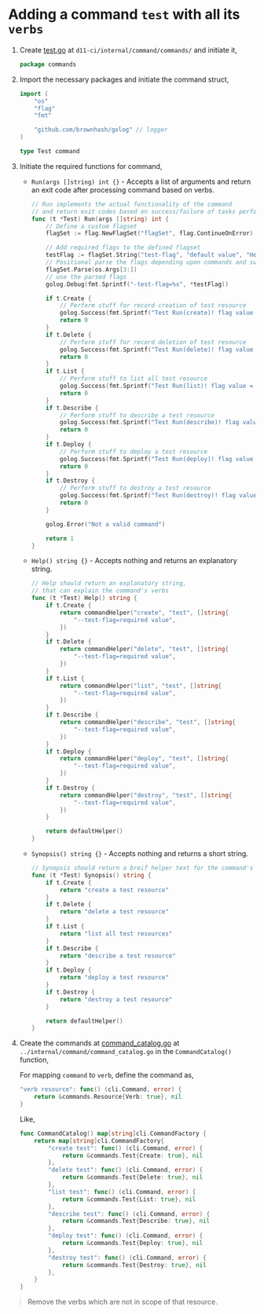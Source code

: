 # Adding a command `test` with all its `verbs`

1. Create [test.go](../internal/command/commands/test.go) at `d11-ci/internal/command/commands/` and initiate it,

    ```go
    package commands
    ```

2. Import the necessary packages and initiate the command struct,

    ```go
    import (
        "os"
        "flag"
        "fmt"

        "github.com/brownhash/golog" // logger
    )

    type Test command
    ```

3. Initiate the required functions for command,

    - `Run(args []string) int {}` - Accepts a list of arguments and return an exit code after processing command based on verbs.

        ```go
        // Run implements the actual functionality of the command
        // and return exit codes based on success/failure of tasks performed
        func (t *Test) Run(args []string) int {
            // Define a custom flagset
            flagSet := flag.NewFlagSet("flagSet", flag.ContinueOnError)

            // Add required flags to the defined flagset
            testFlag := flagSet.String("test-flag", "default value", "Help text")
            // Positional parse the flags depending upon commands and sub commands
            flagSet.Parse(os.Args[3:])
            // use the parsed flags
            golog.Debug(fmt.Sprintf("-test-flag=%s", *testFlag))

            if t.Create {
                // Perform stuff for record creation of test resource
                golog.Success(fmt.Sprintf("Test Run(create)! flag value = %s", *testFlag))
                return 0
            }
            if t.Delete {
                // Perform stuff for record deletion of test resource
                golog.Success(fmt.Sprintf("Test Run(delete)! flag value = %s", *testFlag))
                return 0
            }
            if t.List {
                // Perform stuff to list all test resource
                golog.Success(fmt.Sprintf("Test Run(list)! flag value = %s", *testFlag))
                return 0
            }
            if t.Describe {
                // Perform stuff to describe a test resource
                golog.Success(fmt.Sprintf("Test Run(describe)! flag value = %s", *testFlag))
                return 0
            }
            if t.Deploy {
                // Perform stuff to deploy a test resource
                golog.Success(fmt.Sprintf("Test Run(deploy)! flag value = %s", *testFlag))
                return 0
            }
            if t.Destroy {
                // Perform stuff to destroy a test resource
                golog.Success(fmt.Sprintf("Test Run(destroy)! flag value = %s", *testFlag))
                return 0
            }

            golog.Error("Not a valid command")

            return 1
        }
        ```

    - `Help() string {}` - Accepts nothing and returns an explanatory string.

        ```go
        // Help should return an explanatory string, 
        // that can explain the command's verbs
        func (t *Test) Help() string {
            if t.Create {
                return commandHelper("create", "test", []string{
                    "--test-flag=required value",
                })
            }
            if t.Delete {
                return commandHelper("delete", "test", []string{
                    "--test-flag=required value",
                })
            }
            if t.List {
                return commandHelper("list", "test", []string{
                    "--test-flag=required value",
                })
            }
            if t.Describe {
                return commandHelper("describe", "test", []string{
                    "--test-flag=required value",
                })
            }
            if t.Deploy {
                return commandHelper("deploy", "test", []string{
                    "--test-flag=required value",
                })
            }
            if t.Destroy {
                return commandHelper("destroy", "test", []string{
                    "--test-flag=required value",
                })
            }

            return defaultHelper()
        }
        ```

    - `Synopsis() string {}` - Accepts nothing and returns a short string.

        ```go
        // Synopsis should return a breif helper text for the command's verbs
        func (t *Test) Synopsis() string {
            if t.Create {
                return "create a test resource"
            }
            if t.Delete {
                return "delete a test resource"
            }
            if t.List {
                return "list all test resources"
            }
            if t.Describe {
                return "describe a test resource"
            }
            if t.Deploy {
                return "deploy a test resource"
            }
            if t.Destroy {
                return "destroy a test resource"
            }

            return defaultHelper()
        }
        ```

4. Create the commands at [command_catalog.go](d11-ci/internal/command/command_catalog.go) at `../internal/command/command_catalog.go` in the `CommandCatalog()` function,

    For mapping `command` to `verb`, define the command as,

    ```go
    "verb resource": func() (cli.Command, error) {
        return &commands.Resource{Verb: true}, nil
    }
    ```

    Like,

    ```go
    func CommandCatalog() map[string]cli.CommandFactory {
        return map[string]cli.CommandFactory{
            "create test": func() (cli.Command, error) {
                return &commands.Test{Create: true}, nil
            },
            "delete test": func() (cli.Command, error) {
                return &commands.Test{Delete: true}, nil
            },
            "list test": func() (cli.Command, error) {
                return &commands.Test{List: true}, nil
            },
            "describe test": func() (cli.Command, error) {
                return &commands.Test{Describe: true}, nil
            },
            "deploy test": func() (cli.Command, error) {
                return &commands.Test{Deploy: true}, nil
            },
            "destroy test": func() (cli.Command, error) {
                return &commands.Test{Destroy: true}, nil
            },
        }
    }
    ```

> Remove the verbs which are not in scope of that resource.
